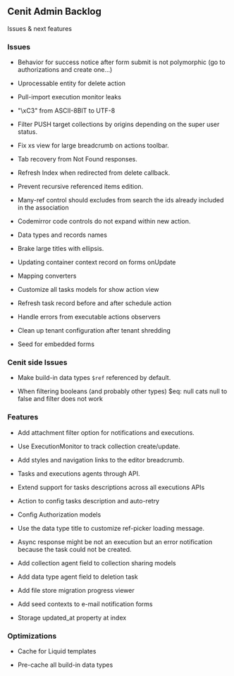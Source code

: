 
## Cenit Admin Backlog

Issues & next features

### Issues

- Behavior for success notice after form submit is not polymorphic (go to authorizations and create one...)

- Uprocessable entity for delete action

- Pull-import execution monitor leaks

- "\xC3" from ASCII-8BIT to UTF-8

- Filter PUSH target collections by origins depending on the super user status.

- Fix xs view for large breadcrumb on actions toolbar.

- Tab recovery from Not Found responses.

- Refresh Index when redirected from delete callback.

- Prevent recursive referenced items edition.
 
- Many-ref control should excludes from search the ids already included in the association

- Codemirror code controls do not expand within new action.

- Data types and records names

- Brake large titles with ellipsis.

- Updating container context record on forms onUpdate

- Mapping converters

- Customize all tasks models for show action view

- Refresh task record before and after schedule action

- Handle errors from executable actions observers

- Clean up tenant configuration after tenant shredding

- Seed for embedded forms

### Cenit side Issues

- Make build-in data types `$ref` referenced by default.

- When filtering booleans (and probably other types) $eq: null cats null to false and filter does not work

### Features

- Add attachment filter option for notifications and executions.

- Use ExecutionMonitor to track collection create/update.

- Add styles and navigation links to the editor breadcrumb.

- Tasks and executions agents through API.

- Extend support for tasks descriptions across all executions APIs

- Action to config tasks description and auto-retry

- Config Authorization models

- Use the data type title to customize ref-picker loading message.

- Async response might be not an execution but an error notification because the task could not be created.

- Add collection agent field to collection sharing models

- Add data type agent field to deletion task

- Add file store migration progress viewer

- Add seed contexts to e-mail notification forms 

- Storage updated_at property at index

### Optimizations

- Cache for Liquid templates

- Pre-cache all build-in data types
